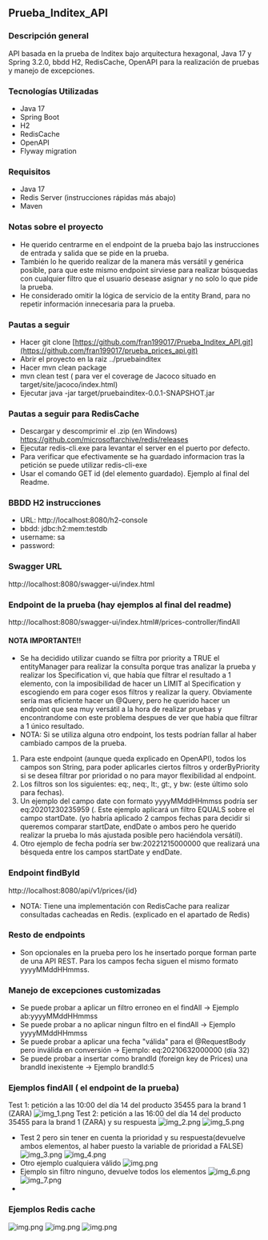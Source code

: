 ## Prueba_Inditex_API
### Descripción general
API basada en la prueba de Inditex bajo arquitectura hexagonal, Java 17 y Spring 3.2.0, bbdd H2, RedisCache,
OpenAPI para la realización de pruebas y manejo de excepciones.
### Tecnologías Utilizadas
- Java 17
- Spring Boot
- H2
- RedisCache
- OpenAPI
- Flyway migration
### Requisitos
- Java 17
- Redis Server (instrucciones rápidas más abajo)
- Maven
### Notas sobre el proyecto
- He querido centrarme en el endpoint de la prueba bajo las instrucciones de entrada y salida que se pide en la prueba.
- También lo he querido realizar de la manera más versátil y genérica posible, para que este mismo endpoint sirviese para realizar
búsquedas con cualquier filtro que el usuario desease asignar y no solo lo que pide la prueba.
- He considerado omitir la lógica de servicio de la entity Brand, para no repetir información innecesaria para la prueba.
### Pautas a seguir
- Hacer git clone [https://github.com/fran199017/Prueba_Inditex_API.git](https://github.com/fran199017/prueba_prices_api.git)
- Abrir el proyecto en la raiz ../pruebainditex
- Hacer mvn clean package
- mvn clean test ( para ver el coverage de Jacoco situado en target/site/jacoco/index.html)
- Ejecutar java -jar target/pruebainditex-0.0.1-SNAPSHOT.jar
### Pautas a seguir para RedisCache
- Descargar y descomprimir el .zip (en Windows) https://github.com/microsoftarchive/redis/releases
- Ejecutar redis-cli.exe para levantar el server en el puerto por defecto.
- Para verificar que efectivamente se ha guardado informacion tras la petición se puede utilizar redis-cli-exe
- Usar el comando GET id (del elemento guardado). Ejemplo al final del Readme.

### BBDD H2 instrucciones
- URL: http://localhost:8080/h2-console
- bbdd: jdbc:h2:mem:testdb
- username: sa
- password:

### Swagger URL
http://localhost:8080/swagger-ui/index.html

### Endpoint de la prueba (hay ejemplos al final del readme)
http://localhost:8080/swagger-ui/index.html#/prices-controller/findAll
#### NOTA IMPORTANTE!!
- Se ha decidido utilizar cuando se filtra por priority a TRUE el entityManager para realizar la consulta porque tras analizar la prueba y realizar
  los Specification vi, que había que filtrar el resultado a 1 elemento, con la imposibilidad de hacer un LIMIT al Specification y escogiendo em para
  coger esos filtros y realizar la query. Obviamente sería mas eficiente hacer un @Query, pero he querido hacer un endpoint que sea muy versátil a la hora de realizar pruebas y encontrandome con este problema despues de ver que habia que filtrar a 1 único resultado.
- NOTA: Si se utiliza alguna otro endpoint, los tests podrían fallar al haber cambiado campos de la prueba.
1) Para este endpoint (aunque queda explicado en OpenAPI), todos los campos son String, para poder aplicarles ciertos filtros y orderByPriority si se desea filtrar por prioridad o no para mayor flexibilidad al endpoint.
2) Los filtros son los siguientes: eq:, neq:, lt:, gt:, y bw: (este último solo para fechas).
3) Un ejemplo del campo date con formato yyyyMMddHHmmss podría ser eq:20201230235959 (. Este ejemplo aplicará un filtro EQUALS sobre el campo startDate. (yo habría aplicado 2 campos fechas para decidir si queremos comparar startDate, 
endDate o ambos pero he querido realizar la prueba lo más ajustada posible pero haciéndola versátil).
4) Otro ejemplo de fecha podría ser bw:20221215000000 que realizará una bésqueda entre los campos startDate y endDate.

### Endpoint findById
http://localhost:8080/api/v1/prices/{id}
- NOTA: Tiene una implementación con RedisCache para realizar consultadas cacheadas en Redis. 
(explicado en el apartado de Redis)
### Resto de endpoints
- Son opcionales en la prueba pero los he insertado porque forman parte de una API REST. Para los campos fecha siguen el mismo formato yyyyMMddHHmmss.

### Manejo de excepciones customizadas
- Se puede probar a aplicar un filtro erroneo en el findAll -> Ejemplo ab:yyyyMMddHHmmss
- Se puede probar a no aplicar ningun filtro en el findAll ->  Ejemplo yyyyMMddHHmmss
- Se puede probar a aplicar una fecha "válida" para el @RequestBody pero inválida en conversión -> Ejemplo: eq:20210632000000 (día 32)
- Se puede probar a insertar como brandId (foreign key de Prices) una brandId inexistente -> Ejemplo brandId:5

### Ejemplos findAll ( el endpoint de la prueba)
Test 1: petición a las 10:00 del día 14 del producto 35455 para la brand 1 (ZARA)
![img_1.png](src/main/resources/img/img_1.png)
Test 2: petición a las 16:00 del día 14 del producto 35455 para la brand 1 (ZARA) y su respuesta 
![img_2.png](src/main/resources/img/img_2.png)
![img_5.png](src/main/resources/img/img_5.png)
- Test 2 pero sin tener en cuenta la prioridad y su respuesta(devuelve ambos elementos, al haber puesto la variable de prioridad a FALSE)
![img_3.png](src/main/resources/img/img_3.png)
![img_4.png](src/main/resources/img/img_4.png)
- Otro ejemplo cualquiera válido
![img.png](src/main/resources/img/img.png)
- Ejemplo sin filtro ninguno, devuelve todos los elementos
![img_6.png](src/main/resources/img/img_6.png) ![img_7.png](src/main/resources/img/img_7.png)
- 
### Ejemplos Redis cache
![img.png](src/main/resources/img/img1.png)
![img.png](src/main/resources/img/img2.png)
![img.png](src/main/resources/img/img3.png)


